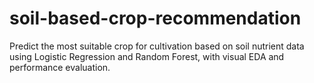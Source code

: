 # soil-based-crop-recommendation
Predict the most suitable crop for cultivation based on soil nutrient data using Logistic Regression and Random Forest, with visual EDA and performance evaluation.
